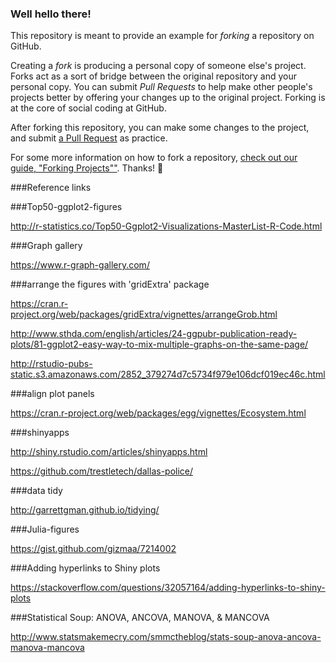 ### Well hello there!

This repository is meant to provide an example for *forking* a repository on GitHub.

Creating a *fork* is producing a personal copy of someone else's project. Forks act as a sort of bridge between the original repository and your personal copy. You can submit *Pull Requests* to help make other people's projects better by offering your changes up to the original project. Forking is at the core of social coding at GitHub.

After forking this repository, you can make some changes to the project, and submit [a Pull Request](https://github.com/octocat/Spoon-Knife/pulls) as practice.

For some more information on how to fork a repository, [check out our guide, "Forking Projects""](http://guides.github.com/overviews/forking/). Thanks! :sparkling_heart:


###Reference links

###Top50-ggplot2-figures

http://r-statistics.co/Top50-Ggplot2-Visualizations-MasterList-R-Code.html

###Graph gallery

https://www.r-graph-gallery.com/


###arrange the figures with 'gridExtra' package

https://cran.r-project.org/web/packages/gridExtra/vignettes/arrangeGrob.html


http://www.sthda.com/english/articles/24-ggpubr-publication-ready-plots/81-ggplot2-easy-way-to-mix-multiple-graphs-on-the-same-page/

http://rstudio-pubs-static.s3.amazonaws.com/2852_379274d7c5734f979e106dcf019ec46c.html

###align plot panels

https://cran.r-project.org/web/packages/egg/vignettes/Ecosystem.html

###shinyapps

http://shiny.rstudio.com/articles/shinyapps.html

https://github.com/trestletech/dallas-police/

###data tidy

http://garrettgman.github.io/tidying/

###Julia-figures

https://gist.github.com/gizmaa/7214002

###Adding hyperlinks to Shiny plots

https://stackoverflow.com/questions/32057164/adding-hyperlinks-to-shiny-plots

###Statistical Soup: ANOVA, ANCOVA, MANOVA, & MANCOVA

http://www.statsmakemecry.com/smmctheblog/stats-soup-anova-ancova-manova-mancova


